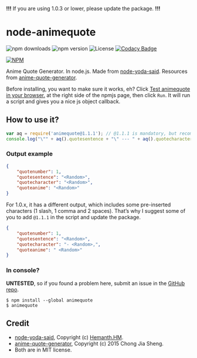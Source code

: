 **!!!** If you are using 1.0.3 or lower, please update the package. **!!!**

# node-animequote
![npm downloads](https://img.shields.io/npm/dm/animequote.svg?maxAge=2592000) ![npm version](https://img.shields.io/npm/v/animequote.svg?maxAge=2592000) ![License](https://img.shields.io/github/license/austinhuang0131/node-animequote.svg?maxAge=2592000) [![Codacy Badge](https://api.codacy.com/project/badge/Grade/03b453afdc8b4aa4ab19a6eb544e5020)](https://www.codacy.com/app/austinhuang0131/node-animequote?utm_source=github.com&amp;utm_medium=referral&amp;utm_content=austinhuang0131/node-animequote&amp;utm_campaign=Badge_Grade)

[![NPM](https://nodei.co/npm/animequote.png?downloads=true&downloadRank=true&stars=true)](https://nodei.co/npm/animequote/)

Anime Quote Generator. In node.js. Made from [node-yoda-said](https://github.com/hemanth/node-yoda-said). Resources from [anime-quote-generator](https://github.com/jiashengc/anime-quote-generator).

Before installing, you want to make sure it works, eh? Click [Test animequote in your browser.](https://tonicdev.com/npm/animequote) at the right side of the npmjs page, then click `Run`. It will run a script and gives you a nice js object callback.

## How to use it?
```js
var aq = require('animequote@1.1.1'); // @1.1.1 is mandatory, but recommended if you have ever installed older version of the package.
console.log("\"" + aq().quotesentence + "\" --- " + aq().quotecharacter + " from " + aq().quoteanime);
```
### Output example
```json
{
    "quotenumber": 1,
    "quotesentence": "<Random>",
    "quotecharacter": "<Random>",
    "quoteanime": "<Random>"
}
```
For 1.0.x, it has a different output, which includes some pre-inserted characters (1 slash, 1 comma and 2 spaces). That’s why I suggest some of you to add `@1.1.1` in the script and update the package.
```json
{
    "quotenumber": 1,
    "quotesentence": "<Random>",
    "quotecharacter": "- <Random>,",
    "quoteanime": " <Random>"
}
```
### In console?
**UNTESTED**, so if you found a problem here, submit an issue in the [GitHub repo](https://github.com/austinhuang0131/node-animequote/issues).
```shell
$ npm install --global animequote
$ animequote
```
## Credit
* [node-yoda-said](https://github.com/hemanth/node-yoda-said), Copyright (c) [Hemanth.HM](http://h3manth.com).
* [anime-quote-generator](https://github.com/jiashengc/anime-quote-generator), Copyright (c) 2015 Chong Jia Sheng.
* Both are in MIT license.
